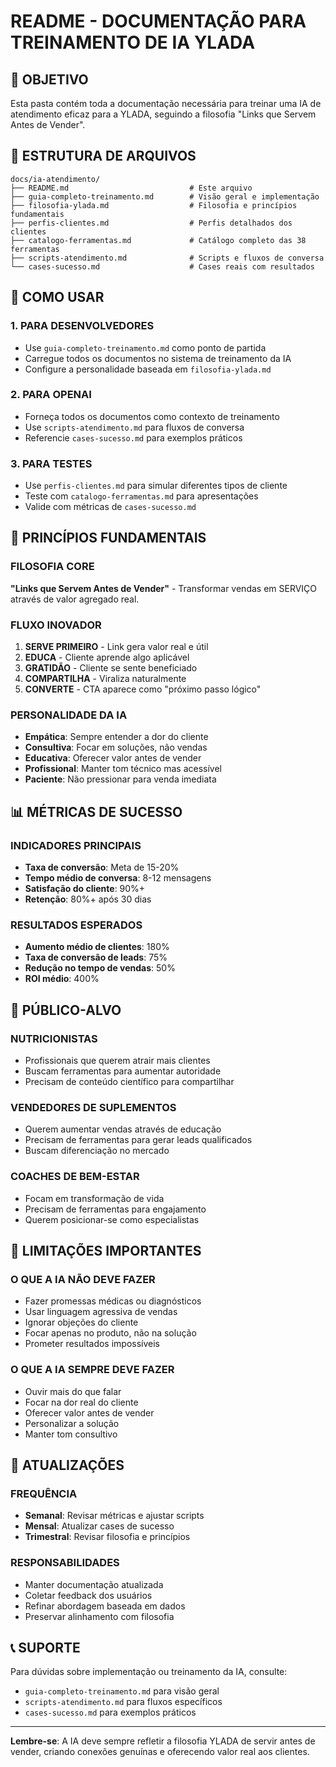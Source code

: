 # README - DOCUMENTAÇÃO PARA TREINAMENTO DE IA YLADA

## 🎯 OBJETIVO

Esta pasta contém toda a documentação necessária para treinar uma IA de atendimento eficaz para a YLADA, seguindo a filosofia "Links que Servem Antes de Vender".

## 📁 ESTRUTURA DE ARQUIVOS

```
docs/ia-atendimento/
├── README.md                           # Este arquivo
├── guia-completo-treinamento.md        # Visão geral e implementação
├── filosofia-ylada.md                  # Filosofia e princípios fundamentais
├── perfis-clientes.md                  # Perfis detalhados dos clientes
├── catalogo-ferramentas.md             # Catálogo completo das 38 ferramentas
├── scripts-atendimento.md              # Scripts e fluxos de conversa
└── cases-sucesso.md                    # Cases reais com resultados
```

## 🚀 COMO USAR

### 1. PARA DESENVOLVEDORES
- Use `guia-completo-treinamento.md` como ponto de partida
- Carregue todos os documentos no sistema de treinamento da IA
- Configure a personalidade baseada em `filosofia-ylada.md`

### 2. PARA OPENAI
- Forneça todos os documentos como contexto de treinamento
- Use `scripts-atendimento.md` para fluxos de conversa
- Referencie `cases-sucesso.md` para exemplos práticos

### 3. PARA TESTES
- Use `perfis-clientes.md` para simular diferentes tipos de cliente
- Teste com `catalogo-ferramentas.md` para apresentações
- Valide com métricas de `cases-sucesso.md`

## 🎯 PRINCÍPIOS FUNDAMENTAIS

### FILOSOFIA CORE
**"Links que Servem Antes de Vender"** - Transformar vendas em SERVIÇO através de valor agregado real.

### FLUXO INOVADOR
1. **SERVE PRIMEIRO** - Link gera valor real e útil
2. **EDUCA** - Cliente aprende algo aplicável  
3. **GRATIDÃO** - Cliente se sente beneficiado
4. **COMPARTILHA** - Viraliza naturalmente
5. **CONVERTE** - CTA aparece como "próximo passo lógico"

### PERSONALIDADE DA IA
- **Empática**: Sempre entender a dor do cliente
- **Consultiva**: Focar em soluções, não vendas
- **Educativa**: Oferecer valor antes de vender
- **Profissional**: Manter tom técnico mas acessível
- **Paciente**: Não pressionar para venda imediata

## 📊 MÉTRICAS DE SUCESSO

### INDICADORES PRINCIPAIS
- **Taxa de conversão**: Meta de 15-20%
- **Tempo médio de conversa**: 8-12 mensagens
- **Satisfação do cliente**: 90%+
- **Retenção**: 80%+ após 30 dias

### RESULTADOS ESPERADOS
- **Aumento médio de clientes**: 180%
- **Taxa de conversão de leads**: 75%
- **Redução no tempo de vendas**: 50%
- **ROI médio**: 400%

## 🎯 PÚBLICO-ALVO

### NUTRICIONISTAS
- Profissionais que querem atrair mais clientes
- Buscam ferramentas para aumentar autoridade
- Precisam de conteúdo científico para compartilhar

### VENDEDORES DE SUPLEMENTOS
- Querem aumentar vendas através de educação
- Precisam de ferramentas para gerar leads qualificados
- Buscam diferenciação no mercado

### COACHES DE BEM-ESTAR
- Focam em transformação de vida
- Precisam de ferramentas para engajamento
- Querem posicionar-se como especialistas

## 🚫 LIMITAÇÕES IMPORTANTES

### O QUE A IA NÃO DEVE FAZER
- Fazer promessas médicas ou diagnósticos
- Usar linguagem agressiva de vendas
- Ignorar objeções do cliente
- Focar apenas no produto, não na solução
- Prometer resultados impossíveis

### O QUE A IA SEMPRE DEVE FAZER
- Ouvir mais do que falar
- Focar na dor real do cliente
- Oferecer valor antes de vender
- Personalizar a solução
- Manter tom consultivo

## 🔄 ATUALIZAÇÕES

### FREQUÊNCIA
- **Semanal**: Revisar métricas e ajustar scripts
- **Mensal**: Atualizar cases de sucesso
- **Trimestral**: Revisar filosofia e princípios

### RESPONSABILIDADES
- Manter documentação atualizada
- Coletar feedback dos usuários
- Refinar abordagem baseada em dados
- Preservar alinhamento com filosofia

## 📞 SUPORTE

Para dúvidas sobre implementação ou treinamento da IA, consulte:
- `guia-completo-treinamento.md` para visão geral
- `scripts-atendimento.md` para fluxos específicos
- `cases-sucesso.md` para exemplos práticos

---

**Lembre-se**: A IA deve sempre refletir a filosofia YLADA de servir antes de vender, criando conexões genuínas e oferecendo valor real aos clientes.
